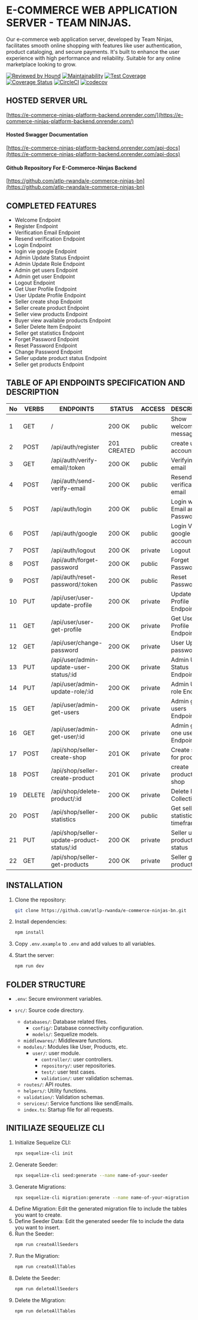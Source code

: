 # E-COMMERCE WEB APPLICATION SERVER - TEAM NINJAS.

Our e-commerce web application server, developed by Team Ninjas, facilitates smooth online shopping with features like user authentication, product cataloging, and secure payments. It's built to enhance the user experience with high performance and reliability. Suitable for any online marketplace looking to grow.

[![Reviewed by Hound](https://img.shields.io/badge/Reviewed_by-Hound-8E64B0.svg)](https://houndci.com)
[![Maintainability](https://api.codeclimate.com/v1/badges/839fc3fa18d25362cd8b/maintainability)](https://codeclimate.com/github/atlp-rwanda/e-commerce-ninjas-bn/maintainability)
[![Test Coverage](https://api.codeclimate.com/v1/badges/839fc3fa18d25362cd8b/test_coverage)](https://codeclimate.com/github/atlp-rwanda/e-commerce-ninjas-bn/test_coverage)
[![Coverage Status](https://coveralls.io/repos/github/atlp-rwanda/e-commerce-ninjas-bn/badge.svg)](https://coveralls.io/github/atlp-rwanda/e-commerce-ninjas-bn)
[![CircleCI](https://dl.circleci.com/status-badge/img/gh/atlp-rwanda/e-commerce-ninjas-bn/tree/develop.svg?style=svg)](https://dl.circleci.com/status-badge/redirect/gh/atlp-rwanda/e-commerce-ninjas-bn/tree/develop)
[![codecov](https://codecov.io/gh/atlp-rwanda/e-commerce-ninjas-bn/graph/badge.svg?token=6ZWudFPM1S)](https://codecov.io/gh/atlp-rwanda/e-commerce-ninjas-bn)

## HOSTED SERVER URL

[https://e-commerce-ninjas-platform-backend.onrender.com/](https://e-commerce-ninjas-platform-backend.onrender.com/)

#### Hosted Swagger Documentation

[https://e-commerce-ninjas-platform-backend.onrender.com/api-docs](https://e-commerce-ninjas-platform-backend.onrender.com/api-docs)

#### Github Repository For E-Commerce-Ninjas Backend

[https://github.com/atlp-rwanda/e-commerce-ninjas-bn](https://github.com/atlp-rwanda/e-commerce-ninjas-bn)

## COMPLETED FEATURES

- Welcome Endpoint
- Register Endpoint
- Verification Email Endpoint
- Resend verification Endpoint
- Login Endpoint
- login vie google Endpoint
- Admin Update Status Endpoint
- Admin Update Role Endpoint
- Admin get users Endpoint
- Admin get user Endpoint
- Logout Endpoint
- Get User Profile Endpoint 
- User Update Profile Endpoint
- Seller create shop Endpoint
- Seller create product Endpoint
- Seller view products Endpoint
- Buyer view available products Endpoint
- Seller Delete Item Endpoint
- Seller get statistics Endpoint
- Forget Password Endpoint
- Reset Password Endpoint
- Change Password Endpoint
- Seller update product status Endpoint
- Seller get products Endpoint


## TABLE OF API ENDPOINTS SPECIFICATION AND DESCRIPTION


| No | VERBS | ENDPOINTS                               | STATUS      | ACCESS  | DESCRIPTION                         |
|----|-------|-----------------------------------------|-------------|---------|-------------------------------------|
| 1  | GET   | /                                       | 200 OK      | public  | Show welcome message                |
| 2  | POST  | /api/auth/register                      | 201 CREATED | public  | create user account                 |
| 3  | GET   | /api/auth/verify-email/:token           | 200 OK      | public  | Verifying email                     |
| 4  | POST  | /api/auth/send-verify-email             | 200 OK      | public  | Resend verification email           |
| 5  | POST  | /api/auth/login                         | 200 OK      | public  | Login with Email and Password       |
| 6  | POST  | /api/auth/google                        | 200 OK	   | public	 | Login Via google account            |
| 7  | POST  | /api/auth/logout                        | 200 OK      | private | Logout user                         |
| 8  | POST  | /api/auth/forget-password               | 200 OK      | public  | Forget Password                     |
| 9  | POST  | /api/auth/reset-password/:token         | 200 OK      | public  | Reset Password                      |
| 10 | PUT   | /api/user/user-update-profile           | 200 OK      | private | Update User Profile Endpoint        |
| 11 | GET   | /api/user/user-get-profile              | 200 OK      | private | Get User Profile Endpoint           |
| 12 | GET   | /api/user/change-password               | 200 OK      | private | User Update password                |
| 13 | PUT   | /api/user/admin-update-user-status/:id  | 200 OK      | private | Admin Update Status Endpoint        |
| 14 | PUT   | /api/user/admin-update-role/:id         | 200 OK      | private | Admin Update role   Endpoint        |
| 15 | GET   | /api/user/admin-get-users               | 200 OK      | private | Admin get all users Endpoint        |
| 16 | GET   | /api/user/admin-get-user/:id            | 200 OK      | private | Admin get one user Endpoint         |
| 17 | POST  | /api/shop/seller-create-shop            | 201 OK      | private | Create shop for products            |
| 18 | POST  | /api/shop/seller-create-product         | 201 OK      | private | create product in shop              |
| 19 | DELETE| /api/shop/delete-product/:id            | 200 OK      | private | Delete Item in Collection           |
| 20 | POST  | /api/shop/seller-statistics             | 200 OK	   | public	 | Get seller statistics per timeframe |
| 21 | PUT   |	/api/shop/seller-update-product-status/:id | 200 OK   | private | Seller update product status        |
| 22 | GET   |	/api/shop/seller-get-products           | 200 OK      | private |	Seller get products                 |



## INSTALLATION

1. Clone the repository:

   ```sh
   git clone https://github.com/atlp-rwanda/e-commerce-ninjas-bn.git
   ```

2. Install dependencies:

   ```sh
   npm install
   ```

3. Copy `.env.example` to `.env` and add values to all variables.

4. Start the server:
   ```sh
   npm run dev
   ```

## FOLDER STRUCTURE

- `.env`: Secure environment variables.
- `src/`: Source code directory.

  - `databases/`: Database related files.
    - `config/`: Database connectivity configuration.
    - `models/`: Sequelize models.
  - `middlewares/`: Middleware functions.
  - `modules/`: Modules like User, Products, etc.
    - `user/`: user module.
      - `controller/`: user controllers.
      - `repository/`: user repositories.
      - `test/`: user test cases.
      - `validation/`: user validation schemas.
  - `routes/`: API routes.
  - `helpers/`: Utility functions.
  - `validation/`: Validation schemas.
  - `services/`: Service functions like sendEmails.
  - `index.ts`: Startup file for all requests.

## INITILIAZE SEQUELIZE CLI

1. Initialize Sequelize CLI:
   ```sh
   npx sequelize-cli init
   ```
2. Generate Seeder:
   ```sh
   npx sequelize-cli seed:generate --name name-of-your-seeder
   ```
3. Generate Migrations:
   ```sh
   npx sequelize-cli migration:generate --name name-of-your-migration
   ```
4. Define Migration:
   Edit the generated migration file to include the tables you want to create.
5. Define Seeder Data:
   Edit the generated seeder file to include the data you want to insert.
6. Run the Seeder:
   ```sh
   npm run createAllSeeders
   ```
7. Run the Migration:
   ```sh
   npm run createAllTables
   ```
8. Delete the Seeder:
   ```sh
   npm run deleteAllSeeders
   ```
9. Delete the Migration:
   ```sh
   npm run deleteAllTables
   ```